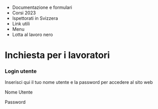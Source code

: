   * Documentazione e formulari
  * Corsi 2023
  * Ispettorati in Svizzera
  * Link utili
  * Menu
  * Lotta al lavoro nero

#  Inchiesta per i lavoratori

### Login utente

Inserisci qui il tuo nome utente e la password per accedere al sito web

Nome Utente

Password

